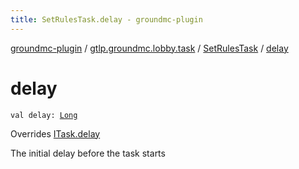 ```yaml
---
title: SetRulesTask.delay - groundmc-plugin
---
```


[groundmc-plugin](../../index.html) / [gtlp.groundmc.lobby.task](../index.html) / [SetRulesTask](index.html) / [delay](.)

# delay

`val delay: `[`Long`](https://kotlinlang.org/api/latest/jvm/stdlib/kotlin/-long/index.html)

Overrides [ITask.delay](../-i-task/delay.html)

The initial delay before the task starts

